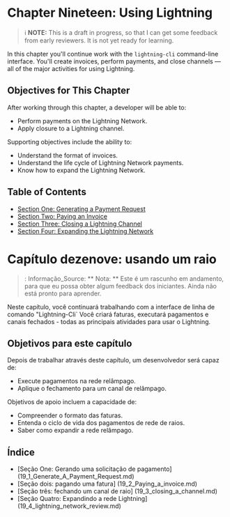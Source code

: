 # Chapter Nineteen: Using Lightning

> :information_source: **NOTE:** This is a draft in progress, so that I can get some feedback from early reviewers. It is not yet ready for learning.

In this chapter you'll continue work with the `lightning-cli` command-line interface. You'll create invoices, perform payments, and close channels — all of the major activities for using Lightning.

## Objectives for This Chapter

After working through this chapter, a developer will be able to:

   * Perform payments on the Lightning Network.
   * Apply closure to a Lightning channel.
   
Supporting objectives include the ability to:

   * Understand the format of invoices.
   * Understand the life cycle of Lightning Network payments.
   * Know how to expand the Lightning Network.
   
## Table of Contents

* [Section One: Generating a Payment Request](19_1_Generate_a_Payment_Request.md)
* [Section Two: Paying an Invoice](19_2_Paying_a_Invoice.md)
* [Section Three: Closing a Lightning Channel](19_3_Closing_a_Channel.md)
* [Section Four: Expanding the Lightning Network](19_4_Lightning_Network_Review.md)


# Capítulo dezenove: usando um raio

>: Informação_Source: ** Nota: ** Este é um rascunho em andamento, para que eu possa obter algum feedback dos iniciantes. Ainda não está pronto para aprender.

Neste capítulo, você continuará trabalhando com a interface de linha de comando "Lightning-Cli` Você criará faturas, executará pagamentos e canais fechados - todas as principais atividades para usar o Lightning.

## Objetivos para este capítulo

Depois de trabalhar através deste capítulo, um desenvolvedor será capaz de:

   * Execute pagamentos na rede relâmpago.
   * Aplique o fechamento para um canal de relâmpago.
   
Objetivos de apoio incluem a capacidade de:

   * Compreender o formato das faturas.
   * Entenda o ciclo de vida dos pagamentos de rede de raios.
   * Saber como expandir a rede relâmpago.
   
## Índice

* [Seção One: Gerando uma solicitação de pagamento] (19_1_Generate_A_Payment_Request.md)
* [Seção dois: pagando uma fatura] (19_2_Paying_a_invoice.md)
* [Seção três: fechando um canal de raio] (19_3_closing_a_channel.md)
* [Seção Quatro: Expandindo a rede Lightning] (19_4_lightning_network_review.md)